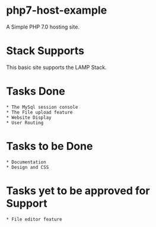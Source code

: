 # php7-host-example
A Simple PHP 7.0 hosting site.

# Stack Supports 
This basic site supports the LAMP Stack.

# Tasks Done
    * The MySql session console
    * The File upload feature
    * Website Display
    * User Routing 
# Tasks to be Done
    * Documentation
    * Design and CSS
# Tasks yet to be approved for Support
    * File editor feature
